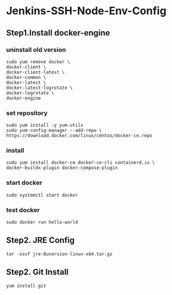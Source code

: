 # Jenkins-SSH-Node-Env-Config

## Step1.Install docker-engine

### uninstall old version
```
sudo yum remove docker \
docker-client \
docker-client-latest \
docker-common \
docker-latest \
docker-latest-logrotate \
docker-logrotate \
docker-engine
```
### set repository

```
sudo yum install -y yum-utils
sudo yum-config-manager --add-repo \ 
https://download.docker.com/linux/centos/docker-ce.repo
```
### install
```
sudo yum install docker-ce docker-ce-cli containerd.io \ 
docker-buildx-plugin docker-compose-plugin
```
### start docker
```
sudo systemctl start docker
```
### test docker
```
sudo docker run hello-world
```
## Step2. JRE Config
```
tar -zxvf jre-8uversion-linux-x64.tar.gz
```
## Step2. Git Install
```
yum install git
```

